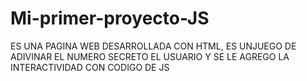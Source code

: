 # Mi-primer-proyecto-JS
ES UNA PAGINA WEB DESARROLLADA CON HTML, ES UNJUEGO DE ADIVINAR EL NUMERO SECRETO EL USUARIO Y SE LE AGREGO LA INTERACTIVIDAD CON CODIGO DE JS
